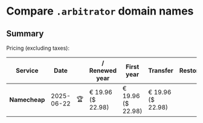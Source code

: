 # Compare `.arbitrator` domain names

## Summary

Pricing (excluding taxes):

| Service | Date |  | / Renewed year | First year | Transfer | Restoration |
|--|--|--|--|--|--|--|
| **Namecheap** | 2025-06-22 | 🏆 | € 19.96<br>($ 22.98) | € 19.96<br>($ 22.98) | € 19.96<br>($ 22.98) |  |
